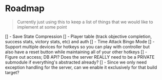 # Roadmap

> Currently just using this to keep a list of things that we would like to implement at some point

[] - Save State Compression
[] - Player table (track objective completion, success stats, victory stats, etc) and auth
[] - Time Attack Bingo Mode
[] - Support multiple devices for hotkeys so you can play with controller but also have a reset button while maintaining all of your other hotkeys
[] - Figure out access; DB API? Does the server REALLY need to be a PRIVATE submodule if everything's abstracted already?
[] - Since we only need exception handling for the server, can we enable it exclusively for that build target?
